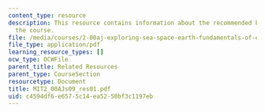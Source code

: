 ```yaml
---
content_type: resource
description: This resource contains information about the recommended books used in
  the course.
file: /media/courses/2-00aj-exploring-sea-space-earth-fundamentals-of-engineering-design-spring-2009/c4594df6e6575c14ea5250bf3c1197eb_MIT2_00AJs09_res01.pdf
file_type: application/pdf
learning_resource_types: []
ocw_type: OCWFile
parent_title: Related Resources
parent_type: CourseSection
resourcetype: Document
title: MIT2_00AJs09_res01.pdf
uid: c4594df6-e657-5c14-ea52-50bf3c1197eb
---
```

